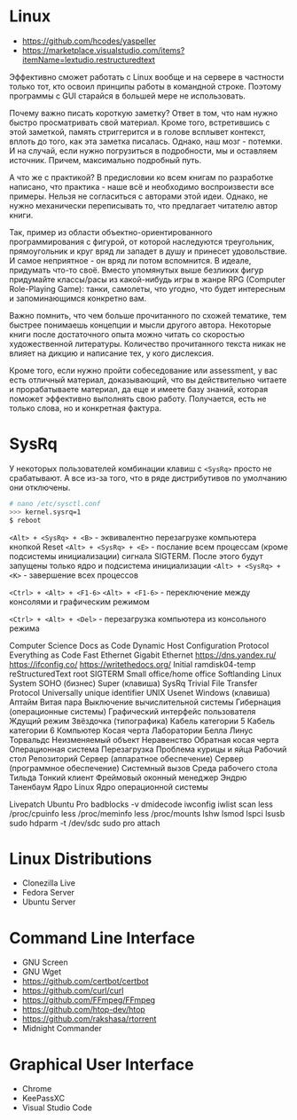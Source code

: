 # Linux


- https://github.com/hcodes/yaspeller
- https://marketplace.visualstudio.com/items?itemName=lextudio.restructuredtext


Эффективно сможет работать с Linux вообще и на сервере в частности только тот, кто освоил принципы работы в командной строке. Поэтому программы с GUI старайся в большей мере не использовать.

Почему важно писать короткую заметку? Ответ в том, что нам нужно быстро просматривать свой материал. Кроме того, встретившись с этой заметкой, память стриггерится и в голове всплывет контекст, вплоть до того, как эта заметка писалась. Однако, наш мозг - потемки. И на случай, если нужно погрузиться в подробности, мы и оставляем источник. Причем, максимально подробный путь.

А что же с практикой? В предисловии ко всем книгам по разработке написано, что практика - наше всё и необходимо воспроизвести все примеры. Нельзя не согласиться с авторами этой идеи. Однако, не нужно механически переписывать то, что предлагает читателю автор книги.

Так, пример из области объектно-ориентированного программирования с фигурой, от которой наследуются треугольник, прямоугольник и круг вряд ли западет в душу и принесет удовольствие. И самое неприятное - он вряд ли потом вспомнится. В идеале, придумать что-то своё. Вместо упомянутых выше безликих фигур придумайте классы/расы из какой-нибудь игры в жанре RPG (Computer Role-Playing Game): танки, самолеты, что угодно, что будет интересным и запоминающимся конкретно вам. 

Важно помнить, что чем больше прочитанного по схожей тематике, тем быстрее понимаешь концепции и мысли другого автора. Некоторые книги после достаточного опыта можно читать со скоростью художественной литературы. Количество прочитанного текста никак не влияет на дикцию и написание тех, у кого дислексия.

Кроме того, если нужно пройти собеседование или assessment, у вас есть отличный материал, доказывающий, что вы действительно читаете и прорабатываете материал, да еще и имеете базу знаний, которая поможет эффективно выполнять свою работу. Получается, есть не только слова, но и конкретная фактура.


# SysRq
У некоторых пользователей комбинации клавиш с `<SysRq>` просто не срабатывают. А все из-за того, что в ряде дистрибутивов по умолчанию они отключены.

```bash
# nano /etc/sysctl.conf
>>> kernel.sysrq=1
$ reboot
```

`<Alt> + <SysRq> + <B>` - эквивалентно перезагрузке компьютера кнопкой Reset
`<Alt> + <SysRq> + <E>` - послание всем процессам (кроме подсистемы инициализации) сигнала SIGTERM. После этого будут запущены только ядро и подсистема инициализации
`<Alt> + <SysRq> + <K>` - завершение всех процессов

`<Ctrl> + <Alt> + <F1-6>` `<Alt> + <F1-6>` - переключение между консолями и графическим режимом

`<Ctrl> + <Alt> + <Del>` - перезагрузка компьютера из консольного режима


Computer Science
Docs as Code
Dynamic Host Configuration Protocol
Everything as Code
Fast Ethernet
Gigabit Ethernet
https://dns.yandex.ru/
https://ifconfig.co/
https://writethedocs.org/
Initial ramdisk04-temp
reStructuredText
root
SIGTERM
Small office/home office
Softlanding Linux System
SOHO (бизнес)
Super (клавиша)
SysRq
Trivial File Transfer Protocol
Universally unique identifier
UNIX
Usenet
Windows (клавиша)
Аптайм
Витая пара
Выключение вычислительной системы
Гибернация (операционные системы)
Графический интерфейс пользователя
Ждущий режим
Звёздочка (типографика)
Кабель категории 5
Кабель категории 6
Компьютер
Косая черта
Лаборатории Белла
Линус Торвальдс
Неизменяемый объект
Неравенство
Обратная косая черта
Операционная система
Перезагрузка
Проблема курицы и яйца
Рабочий стол
Репозиторий
Сервер (аппаратное обеспечение)
Сервер (программное обеспечение)
Системный вызов
Среда рабочего стола
Тильда
Тонкий клиент
Фреймовый оконный менеджер
Эндрю Таненбаум
Ядро Linux
Ядро операционной системы


Livepatch
Ubuntu Pro
badblocks -v <device>
dmidecode
iwconfig
iwlist <interface> scan
less /proc/cpuinfo
less /proc/meminfo
less /proc/mounts
lshw
lsmod
lspci
lsusb
sudo hdparm -t /dev/sdc
sudo pro attach <token>


# Linux Distributions
- Clonezilla Live
- Fedora Server
- Ubuntu Server

# Command Line Interface
- GNU Screen
- GNU Wget
- https://github.com/certbot/certbot
- https://github.com/curl/curl
- https://github.com/FFmpeg/FFmpeg
- https://github.com/htop-dev/htop
- https://github.com/rakshasa/rtorrent
- Midnight Commander

# Graphical User Interface
- Chrome
- KeePassXC
- Visual Studio Code
